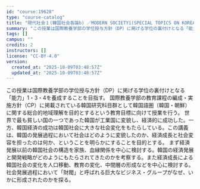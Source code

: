 ```yaml
---
id: "course:19628"
type: "course-catalog"
title: "現代社会１(韓国社会各論b) ／MODERN SOCIETY1(SPECIAL TOPICS ON KOREAN SOCIETY (B))"
summary: "この授業は国際教養学部の学位授与方針（DP）に掲げる学位の裏付けとなる「能力」1・3・4を養成することを目指す。 国際教養学部の教育課程の編成・実施方針（CP）に掲載されている韓国研究科目群として韓国語圏（韓国・朝鮮）に関する総合的地域理解…"
tags: []
campus: ""
credits: 2
instructors: []
license: "CC-BY-4.0"
version:
  created_at: "2025-10-09T03:48:57Z"
  updated_at: "2025-10-09T03:48:57Z"
---
```

この授業は国際教養学部の学位授与方針（DP）に掲げる学位の裏付けとなる「能力」1・3・4を養成することを目指す。 国際教養学部の教育課程の編成・実施方針（CP）に掲載されている韓国研究科目群として韓国語圏（韓国・朝鮮）に関する総合的地域理解を目的とするという教育目標に向けて授業を行う。 世界で最も貧しい国の一つであった韓国が工業国に変貌し、経済的に成功した。一方、韓国経済の成功は韓国社会に大きな社会変化をもたらしている。この講義は、韓国の発展過程において社会はどのように変貌したのか、経済成長と社会変容を担ったのは何か、ということを明らかにすることを目的とする。 まず経済発展以前の韓国社会の構造を家族、血縁関係を中心に検討する。韓国の経済発展と開発戦略がどのようにもたらされてきたのかを考察する。また経済成長による韓国社会の変化を人口移動、教育の変化、中間層の形成などを中心に検討する。社会発展過程において「財閥」と呼ばれる巨大なビジネス・グループがなぜ、いかに形成されたのかを探る。
